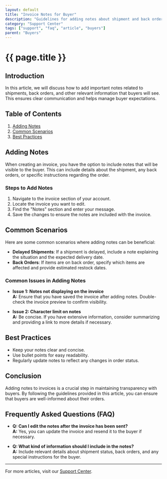 ```yaml
---
layout: default
title: "Invoice Notes for Buyer"
description: "Guidelines for adding notes about shipment and back orders visible to buyers."
category: "Support Center"
tags: ["support", "faq", "article", "buyers"]
parent: "Buyers"
---
```


# {{ page.title }}

## Introduction

In this article, we will discuss how to add important notes related to shipments, back orders, and other relevant information that buyers will see. This ensures clear communication and helps manage buyer expectations.

## Table of Contents
1. [Adding Notes](#adding-notes)
2. [Common Scenarios](#common-scenarios)
3. [Best Practices](#best-practices)

## Adding Notes

When creating an invoice, you have the option to include notes that will be visible to the buyer. This can include details about the shipment, any back orders, or specific instructions regarding the order.

### Steps to Add Notes

1. Navigate to the invoice section of your account.
2. Locate the invoice you want to edit.
3. Find the "Notes" section and enter your message.
4. Save the changes to ensure the notes are included with the invoice.

## Common Scenarios

Here are some common scenarios where adding notes can be beneficial:

- **Delayed Shipments**: If a shipment is delayed, include a note explaining the situation and the expected delivery date.
- **Back Orders**: If items are on back order, specify which items are affected and provide estimated restock dates.

### Common Issues in Adding Notes

- **Issue 1: Notes not displaying on the invoice**  
  **A:** Ensure that you have saved the invoice after adding notes. Double-check the invoice preview to confirm visibility.

- **Issue 2: Character limit on notes**  
  **A:** Be concise. If you have extensive information, consider summarizing and providing a link to more details if necessary.

## Best Practices

- Keep your notes clear and concise.
- Use bullet points for easy readability.
- Regularly update notes to reflect any changes in order status.

## Conclusion

Adding notes to invoices is a crucial step in maintaining transparency with buyers. By following the guidelines provided in this article, you can ensure that buyers are well-informed about their orders.

## Frequently Asked Questions (FAQ)

- **Q: Can I edit the notes after the invoice has been sent?**  
  **A:** Yes, you can update the invoice and resend it to the buyer if necessary.

- **Q: What kind of information should I include in the notes?**  
  **A:** Include relevant details about shipment status, back orders, and any special instructions for the buyer.

---

For more articles, visit our [Support Center](https://support.anamcraft.com).
